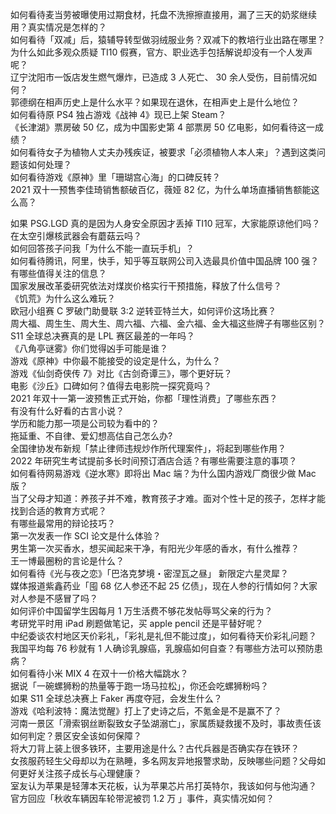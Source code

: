 如何看待麦当劳被曝使用过期食材，托盘不洗擦擦直接用，漏了三天的奶浆继续用？真实情况是怎样的？  
如何看待「双减」后，猿辅导转型做羽绒服业务？双减下的教培行业出路在哪里？  
为什么如此多观众质疑 TI10 假赛，官方、职业选手包括解说却没有一个人发声呢？  
辽宁沈阳市一饭店发生燃气爆炸，已造成 3 人死亡、 30 余人受伤，目前情况如何？  
郭德纲在相声历史上是什么水平？如果现在退休，在相声史上是什么地位？  
如何看待原 PS4 独占游戏《战神 4》现已上架 Steam？  
《长津湖》票房破 50 亿，成为中国影史第 4 部票房 50 亿电影，如何看待这一成绩？  
如何看待女子为植物人丈夫办残疾证，被要求「必须植物人本人来」？遇到这类问题该如何处理？  
如何看待游戏《原神》里「珊瑚宫心海」的口碑反转？  
2021 双十一预售李佳琦销售额破百亿，薇娅 82 亿，为什么单场直播销售额能这么高？
  
如果 PSG.LGD 真的是因为人身安全原因才丢掉 TI10 冠军，大家能原谅他们吗？  
在太空引爆核武器会有蘑菇云吗？  
如何回答孩子问我「为什么不能一直玩手机」？  
如何看待腾讯，阿里，快手，知乎等互联网公司入选最具价值中国品牌 100 强？有哪些值得关注的信息？  
国家发展改革委研究依法对煤炭价格实行干预措施，释放了什么信号？  
《饥荒》为什么这么难玩？  
欧冠小组赛 C 罗破门助曼联 3:2 逆转亚特兰大，如何评价这场比赛？  
周大福、周生生、周大生、周六福、六福、金六福、金大福这些牌子有哪些区别？  
S11 全球总决赛真的是 LPL 赛区最差的一年吗？  
《八角亭谜雾》你们觉得凶手可能是谁？  
游戏《原神》中你最不能接受的设定是什么，为什么？  
游戏《仙剑奇侠传 7》对比《古剑奇谭三》，哪个更好玩？  
电影《沙丘》口碑如何？值得去电影院一探究竟吗？  
2021 年双十一第一波预售正式开始，你都「理性消费」了哪些东西？  
有没有什么好看的古言小说？  
学历和能力那一项是公司较为看中的？  
拖延重、不自律、爱幻想高估自己怎么办?  
全国律协发布新规「禁止律师违规炒作所代理案件」，将起到哪些作用？  
2022 年研究生考试提前多长时间预订酒店合适？有哪些需要注意的事项？  
如何看待网易游戏《逆水寒》即将出 Mac 端？为什么国内游戏厂商很少做 Mac 版？  
当了父母才知道：养孩子并不难，教育孩子才难。面对个性十足的孩子，怎样才能找到合适的教育方式呢？  
有哪些最常用的辩论技巧？  
第一次发表一作 SCI 论文是什么体验？  
男生第一次买香水，想买闻起来干净，有阳光少年感的香水，有什么推荐？  
王一博最圈粉的言论是什么？  
如何看待《光与夜之恋》「巴洛克梦境・密涅瓦之昼」 新限定六星灵犀？  
媒体报道紫鑫药业「囤 68 亿人参还不起 25 亿债」，现在人参的行情如何？大家对人参是不感冒了吗？  
如何评价中国留学生因每月 1 万生活费不够花发帖辱骂父亲的行为？  
考研党平时用 iPad 刷题做笔记，买 apple pencil 还是平替好呢？  
中纪委谈农村地区天价彩礼，「彩礼是礼但不能过度」，如何看待天价彩礼问题？  
我国平均每 76 秒就有 1 人确诊乳腺癌，乳腺癌如何自查？有哪些方法可以预防患病？  
如何看待小米 MIX 4 在双十一价格大幅跳水？  
据说「一碗螺狮粉的热量等于跑一场马拉松」，你还会吃螺狮粉吗？  
如果 S11 全球总决赛上 Faker 再度夺冠，会发生什么？  
游戏《哈利波特：魔法觉醒》打上了史诗之后，不氪金是不是赢不了？  
河南一景区「滑索钢丝断裂致女子坠湖溺亡」，家属质疑救援不及时，事故责任该如何判定？景区安全该如何保障？  
将大刀背上装上很多铁环，主要用途是什么？古代兵器是否确实存在铁环？  
女孩服药轻生父母却以为在熟睡，多名网友异地报警求助，反映哪些问题？父母如何更好关注孩子成长与心理健康？  
室友认为苹果是轻薄本天花板，认为苹果芯片吊打英特尔，我该如何与他沟通？  
官方回应「秋收车辆因车轮带泥被罚 1.2 万 」事件，真实情况如何？  
